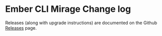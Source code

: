 # Ember CLI Mirage Change log

Releases (along with upgrade instructions) are documented on the Github [Releases](https://github.com/miragejs/ember-cli-mirage/releases) page.
